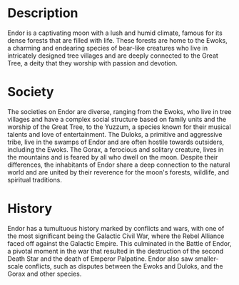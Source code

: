 # Description

Endor is a captivating moon with a lush and humid climate, famous for its dense forests that are filled with life.
These forests are home to the Ewoks, a charming and endearing species of bear-like creatures who live in intricately designed tree villages and are deeply connected to the Great Tree, a deity that they worship with passion and devotion.

# Society

The societies on Endor are diverse, ranging from the Ewoks, who live in tree villages and have a complex social structure based on family units and the worship of the Great Tree, to the Yuzzum, a species known for their musical talents and love of entertainment.
The Duloks, a primitive and aggressive tribe, live in the swamps of Endor and are often hostile towards outsiders, including the Ewoks.
The Gorax, a ferocious and solitary creature, lives in the mountains and is feared by all who dwell on the moon.
Despite their differences, the inhabitants of Endor share a deep connection to the natural world and are united by their reverence for the moon's forests, wildlife, and spiritual traditions.

# History

Endor has a tumultuous history marked by conflicts and wars, with one of the most significant being the Galactic Civil War, where the Rebel Alliance faced off against the Galactic Empire.
This culminated in the Battle of Endor, a pivotal moment in the war that resulted in the destruction of the second Death Star and the death of Emperor Palpatine.
Endor also saw smaller-scale conflicts, such as disputes between the Ewoks and Duloks, and the Gorax and other species.
